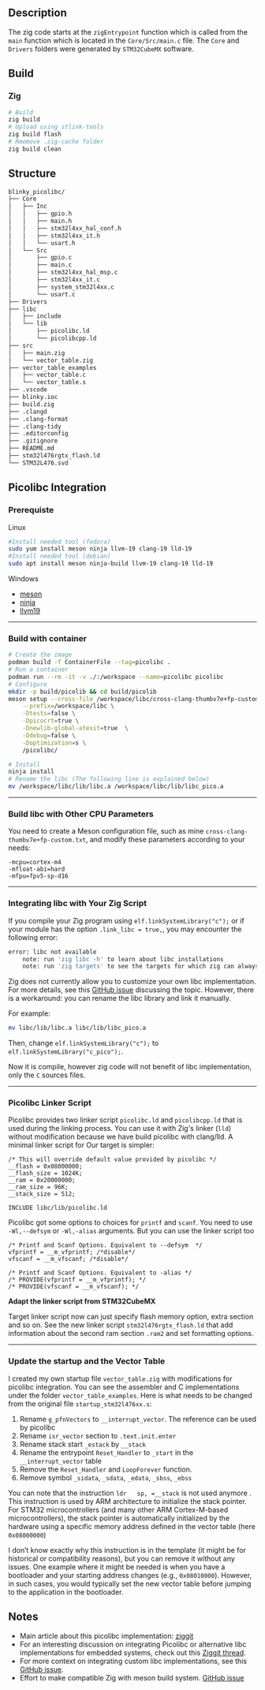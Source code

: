 ## Description

The zig code starts at the `zigEntrypoint` function which is called from the `main` function which is located in the `Core/Src/main.c` file.
The `Core` and `Drivers` folders were generated by `STM32CubeMX` software.

## Build

### Zig

```bash
# Build
zig build
# Upload using stlink-tools
zig build flash
# Rmemove .zig-cache folder
zig build clean
```

## Structure

```bash
blinky_picolibc/
├── Core
│   ├── Inc
│   │   ├── gpio.h
│   │   ├── main.h
│   │   ├── stm32l4xx_hal_conf.h
│   │   ├── stm32l4xx_it.h
│   │   └── usart.h
│   └── Src
│       ├── gpio.c
│       ├── main.c
│       ├── stm32l4xx_hal_msp.c
│       ├── stm32l4xx_it.c
│       ├── system_stm32l4xx.c
│       └── usart.c
├── Drivers
├── libc
│   ├── include
│   └── lib
│       ├── picolibc.ld
│       └── picolibcpp.ld
├── src
│   ├── main.zig
│   └── vector_table.zig
├── vector_table_examples
│   ├── vector_table.c
│   └── vector_table.s
├── .vscode
├── blinky.ioc
├── build.zig
├── .clangd
├── .clang-format
├── .clang-tidy
├── .editorconfig
├── .gitignore
├── README.md
├── stm32l476rgtx_flash.ld
└── STM32L476.svd
```

## Picolibc Integration

### Prerequiste

Linux

```bash
#Install needed tool (fedora)
sudo yum install meson ninja llvm-19 clang-19 lld-19
#Install needed tool (debian)
sudo apt install meson ninja-build llvm-19 clang-19 lld-19
```
Windows

- [meson](https://github.com/mesonbuild/meson/releases/tag/1.7.0)
- [ninja](https://github.com/ninja-build/ninja/releases/tag/v1.12.1)
- [llvm19](https://github.com/llvm/llvm-project/releases/tag/llvmorg-19.1.7)

---

### Build with container

```bash
# Create the image
podman build -f ContainerFile --tag=picolibc .
# Run a container
podman run --rm -it -v ./:/workspace --name=picolibc picolibc
# Configure
mkdir -p build/picolib && cd build/picolib
meson setup --cross-file /workspace/libc/cross-clang-thumbv7e+fp-custom.txt \
    --prefix=/workspace/libc \
    -Dtests=false \
    -Dpicocrt=true \
    -Dnewlib-global-atexit=true  \
    -Ddebug=false \
    -Doptimization=s \
    /picolibc/

# Install
ninja install
# Rename the libc (The following line is explained below)
mv /workspace/libc/lib/libc.a /workspace/libc/lib/libc_pico.a
```

---

### Build libc with Other CPU Parameters

You need to create a Meson configuration file, such as mine `cross-clang-thumbv7e+fp-custom.txt`, and modify these parameters according to your needs:

```
-mcpu=cortex-m4
-mfloat-abi=hard
-mfpu=fpv5-sp-d16
```

---

### Integrating libc with Your Zig Script

If you compile your Zig program using `elf.linkSystemLibrary("c");` or if your module has the option `.link_libc = true,`, you may encounter the following error:

```bash
error: libc not available
    note: run 'zig libc -h' to learn about libc installations
    note: run 'zig targets' to see the targets for which zig can always provide libc
```

Zig does not currently allow you to customize your own libc implementation. For more details, see this [GitHub issue](https://github.com/ziglang/zig/issues/20327) discussing the topic. However, there is a workaround: you can rename the libc library and link it manually.

For example:
```bash
mv libc/lib/libc.a libc/lib/libc_pico.a
```

Then, change `elf.linkSystemLibrary("c");` to `elf.linkSystemLibrary("c_pico");`.

Now it is compile, however zig code will not benefit of libc implementation, only the `C` sources files.

---

### Picolibc Linker Script

Picolibc provides two linker script `picolibc.ld` and `picolibcpp.ld` that is used during the linking process. You can use it with Zig's linker (`lld`) without modification because we have build picolibc with clang/lld.
A minimal linker script for Our target is simpler:

```ld
/* This will override default value provided by picolibc */
__flash = 0x08000000;
__flash_size = 1024K;
__ram = 0x20000000;
__ram_size = 96K;
__stack_size = 512;

INCLUDE libc/lib/picolibc.ld
```

Picolibc got some options to choices for `printf` and `scanf`. You need to use `-Wl,--defsym` or `-Wl,-alias` arguments. But you can use the linker script too

```ld
/* Printf and Scanf Options. Equivalent to --defsym  */
vfprintf = __m_vfprintf; /*disable*/
vfscanf = __m_vfscanf; /*disable*/

/* Printf and Scanf Options. Equivalent to -alias */
/* PROVIDE(vfprintf = __m_vfprintf); */
/* PROVIDE(vfscanf = __m_vfscanf); */
```

**Adapt the linker script from STM32CubeMX**

Target linker script now can just specify flash memory option, extra section and so on. See the new linker script `stm32l476rgtx_flash.ld` that add information about the second ram section `.ram2` and set formatting options.

---

### Update the startup and the Vector Table

I created my own startup file `vector_table.zig` with modifications for picolibc integration. You can see the assembler and C implementations under the folder `vector_table_examples`. Here is what needs to be changed from the original file `startup_stm32l476xx.s`:

1. Rename `g_pfnVectors` to `__interrupt_vector`. The reference can be used by picolibc
2. Rename `isr_vector` section to `.text.init.enter`
3. Rename stack start  `_estack`  by `__stack`
4. Rename the entrypoint  `Reset_Handler` to `_start` in the `__interrupt_vector` table
5. Remove the `Reset_Handler` and `LoopForever` function.
6. Remove symbol `_sidata`, `_sdata`, `_edata`, `_sbss`, `_ebss`


You can note that the instruction `ldr   sp, =__stack` is not used anymore . This instruction is used by ARM architecture to initialize the stack pointer.
For STM32 microcontrollers (and many other ARM Cortex-M-based microcontrollers), the stack pointer is automatically initialized by the hardware using a specific memory address defined in the vector table (here `0x08000000`)

I don’t know exactly why this instruction is in the template (it might be for historical or compatibility reasons), but you can remove it without any issues.
One example where it might be needed is when you have a bootloader and your starting address changes (e.g., `0x08010000`). However, in such cases, you would typically set the new vector table before jumping to the application in the bootloader.

## Notes

- Main article about this picolibc implementation: [ziggit](https://ziggit.dev/t/adding-picolibc-for-embedded-stm32-example/8421)
- For an interesting discussion on integrating Picolibc or alternative libc implementations for embedded systems, check out this [Ziggit thread](https://ziggit.dev/t/adding-picolibc-or-alternative-for-embedded/).
- For more context on integrating custom libc implementations, see this [GitHub issue](https://github.com/ziglang/zig/issues/20327).
- Effort to make compatible Zig with meson build system. [GitHub issue](https://github.com/mesonbuild/meson/issues/12652)



